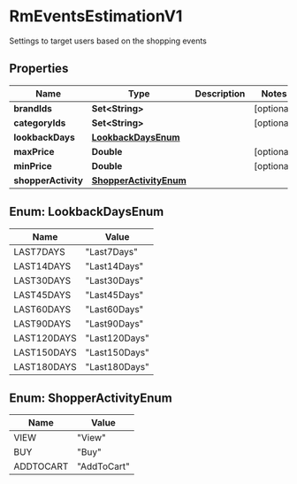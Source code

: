 

# RmEventsEstimationV1

Settings to target users based on the shopping events

## Properties

| Name | Type | Description | Notes |
|------------ | ------------- | ------------- | -------------|
|**brandIds** | **Set&lt;String&gt;** |  |  [optional] |
|**categoryIds** | **Set&lt;String&gt;** |  |  [optional] |
|**lookbackDays** | [**LookbackDaysEnum**](#LookbackDaysEnum) |  |  |
|**maxPrice** | **Double** |  |  [optional] |
|**minPrice** | **Double** |  |  [optional] |
|**shopperActivity** | [**ShopperActivityEnum**](#ShopperActivityEnum) |  |  |



## Enum: LookbackDaysEnum

| Name | Value |
|---- | -----|
| LAST7DAYS | &quot;Last7Days&quot; |
| LAST14DAYS | &quot;Last14Days&quot; |
| LAST30DAYS | &quot;Last30Days&quot; |
| LAST45DAYS | &quot;Last45Days&quot; |
| LAST60DAYS | &quot;Last60Days&quot; |
| LAST90DAYS | &quot;Last90Days&quot; |
| LAST120DAYS | &quot;Last120Days&quot; |
| LAST150DAYS | &quot;Last150Days&quot; |
| LAST180DAYS | &quot;Last180Days&quot; |



## Enum: ShopperActivityEnum

| Name | Value |
|---- | -----|
| VIEW | &quot;View&quot; |
| BUY | &quot;Buy&quot; |
| ADDTOCART | &quot;AddToCart&quot; |




